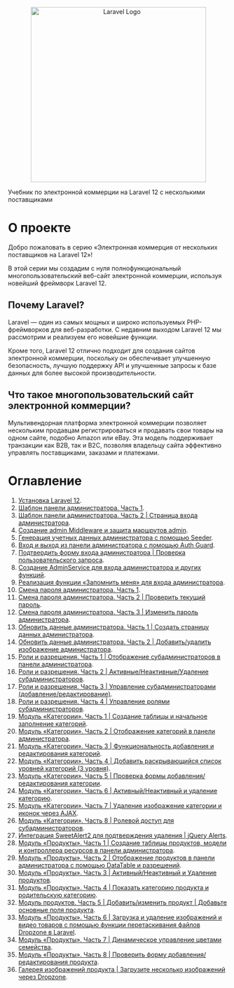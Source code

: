 <p style="text-align: center"><a href="https://laravel.com" target="_blank"><img src="https://raw.githubusercontent.com/laravel/art/master/logo-lockup/5%20SVG/2%20CMYK/1%20Full%20Color/laravel-logolockup-cmyk-red.svg" width="400" alt="Laravel Logo"></a></p>
Учебник по электронной коммерции на Laravel 12 с несколькими поставщиками

# О проекте

Добро пожаловать в серию «Электронная коммерция от нескольких поставщиков на Laravel 12»!

В этой серии мы создадим с нуля полнофункциональный многопользовательский веб-сайт электронной коммерции, используя новейший фреймворк Laravel 12.

## Почему Laravel?

Laravel — один из самых мощных и широко используемых PHP-фреймворков для веб-разработки. С недавним выходом Laravel 12 мы рассмотрим и реализуем его новейшие функции.

Кроме того, Laravel 12 отлично подходит для создания сайтов электронной коммерции, поскольку он обеспечивает улучшенную безопасность, лучшую поддержку API и улучшенные запросы к базе данных для более высокой производительности.

## Что такое многопользовательский сайт электронной коммерции?

Мультивендорная платформа электронной коммерции позволяет нескольким продавцам регистрироваться и продавать свои товары на одном сайте, подобно Amazon или eBay. Эта модель поддерживает транзакции как B2B, так и B2C, позволяя владельцу сайта эффективно управлять поставщиками, заказами и платежами.

# Оглавление

1. [Установка Laravel 12](/documentation/01.md).
2. [Шаблон панели администратора. Часть 1](/documentation/02.md).
3. [Шаблон панели администратора. Часть 2 | Страница входа администратора](/documentation/03.md).
4. [Создание admin Middleware и защита маршрутов admin](/documentation/04.md).
5. [Генерация учетных данных администратора с помощью Seeder](/documentation/05.md).
6. [Вход и выход из панели администратора с помощью Auth Guard](/documentation/06.md).
7. [Подтвердить форму входа администратора | Проверка пользовательского запроса](/documentation/07.md).
8. [Создание AdminService для входа администратора и других функций](/documentation/08.md).
9. [Реализация функции «Запомнить меня» для входа администратора](/documentation/09.md).
10. [Смена пароля администратора. Часть 1](/documentation/10.md).
11. [Смена пароля администратора. Часть 2 | Проверить текущий пароль](/documentation/11.md).
12. [Смена пароля администратора. Часть 3 | Изменить пароль администратора](/documentation/12.md).
13. [Обновить данные администратора. Часть 1 | Создать страницу данных администратора](/documentation/13.md).
14. [Обновить данные администратора. Часть 2 | Добавить/удалить изображение администратора](/documentation/14.md).
15. [Роли и разрешения. Часть 1 | Отображение субадминистраторов в панели администратора](/documentation/15.md).
16. [Роли и разрешения. Часть 2 | Активные/Неактивные/Удаление субадминистраторов](/documentation/16.md).
17. [Роли и разрешения. Часть 3 | Управление субадминистраторами (добавление/редактирование)](/documentation/17.md).
18. [Роли и разрешения. Часть 4 | Управление ролями субадминистраторов](/documentation/18.md).
19. [Модуль «Категории». Часть 1 | Создание таблицы и начальное заполнение категорий](/documentation/19.md).
20. [Модуль «Категории». Часть 2 | Отображение категорий в панели администратора](/documentation/20.md).
21. [Модуль «Категории». Часть 3 | Функциональность добавления и редактирования категорий](/documentation/21.md).
22. [Модуль «Категории». Часть 4 | Добавить раскрывающийся список уровней категорий (3 уровня)](/documentation/22.md).
23. [Модуль «Категории». Часть 5 | Проверка формы добавления/редактирования категории](/documentation/23.md).
24. [Модуль «Категории». Часть 6 | Активный/Неактивный и удаление категорию](/documentation/24.md).
25. [Модуль «Категории». Часть 7 | Удаление изображение категории и иконок через AJAX](/documentation/25.md).
26. [Модуль «Категории». Часть 8 | Ролевой доступ для субадминистраторов](/documentation/26.md).
27. [Интеграция SweetAlert2 для подтверждения удаления | jQuery Alerts](/documentation/27.md).
28. [Модуль «Продукты». Часть 1 | Создание таблицы продуктов, модели и контроллера ресурсов в панели администратора](/documentation/28.md).
29. [Модуль «Продукты». Часть 2 | Отображение продуктов в панели администратора с помощью DataTable и разрешений](/documentation/29.md).
30. [Модуль «Продукты». Часть 3 | Активный/Неактивный и Удаление продуктов](/documentation/30.md).
31. [Модуль «Продукты». Часть 4 | Показать категорию продукта и родительскую категорию](/documentation/31.md).
32. [Модуль продуктов. Часть 5 | Добавить/изменить продукт | Добавьте основные поля продукта](/documentation/32.md).
33. [Модуль «Продукты». Часть 6 | Загрузка и удаление изображений и видео товаров с помощью функции перетаскивания файлов Dropzone в Laravel](/documentation/33.md).
34. [Модуль «Продукты». Часть 7 | Динамическое управление цветами семейства](/documentation/34.md).
35. [Модуль «Продукты». Часть 8 | Проверить форму добавления/редактирования продукта](/documentation/35.md).
36. [Галерея изображений продукта | Загрузите несколько изображений через Dropzone](/documentation/36.md).
